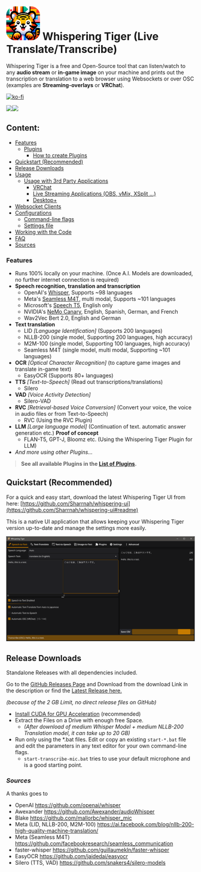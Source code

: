 # <img src=images/app-icon.png width=90> Whispering Tiger (Live Translate/Transcribe)

Whispering Tiger is a free and Open-Source tool that can listen/watch to any **audio stream** or **in-game image** on your machine and prints out the transcription or translation
to a web browser using Websockets or over OSC (examples are **Streaming-overlays** or **VRChat**).

[![ko-fi](https://ko-fi.com/img/githubbutton_sm.svg)](https://ko-fi.com/sharrnah)

<img src=images/vrchat.png width=400><img src=images/streaming-overlay.png width=400>


## Content:
- [Features](#features)
  - [Plugins](https://github.com/Sharrnah/whispering-plugins/blob/main/README.md)
    - [How to create Plugins](https://github.com/Sharrnah/whispering-plugins/blob/main/Documentation/plugin-creation.md)
- [Quickstart (Recommended)](#quickstart-recommended)
- [Release Downloads](#release-downloads)
- [Usage](documentation/usage.md)
  - [Usage with 3rd Party Applications](documentation/usage.md#usage-with-3rd-party-applications)
    - [VRChat](documentation/usage.md#vrchat)
    - [Live Streaming Applications (OBS, vMix, XSplit ...)](documentation/usage.md#live-streaming-applications-obs-vmix-xsplit-)
    - [Desktop+](documentation/usage.md#desktop-currently-only-new-ui-beta-with-embedded-browser) 
- [Websocket Clients](documentation/websocket-clients.md)
- [Configurations](documentation/configurations.md)
  - [Command-line flags](documentation/configurations.md#command-line-flags)
  - [Settings file](documentation/configurations.md#settings-file)
- [Working with the Code](documentation/working-with-code.md)
- [FAQ](documentation/faq.md)
- [Sources](#sources)


### Features
- Runs 100% locally on your machine. (Once A.I. Models are downloaded, no further internet connection is required)
- **Speech recognition, translation and transcription**
  - OpenAI's [Whisper](https://github.com/openai/whisper), Supports ~98 languages
  - Meta's [Seamless M4T](https://github.com/facebookresearch/seamless_communication), multi modal, Supports ~101 languages
  - Microsoft's [Speech T5](https://github.com/microsoft/SpeechT5), English only
  - NVIDIA's [NeMo Canary](https://github.com/NVIDIA/NeMo), English, Spanish, German, and French
  - Wav2Vec Bert 2.0, English and German
- **Text translation**
  - LID _[Language Identification]_ (Supports 200 languages)
  - NLLB-200 (single model, Supporting 200 languages, high accuracy)
  - M2M-100 (single model, Supporting 100 languages, high accuracy)
  - Seamless M4T (single model, multi modal, Supporting ~101 languages)
- **OCR** _[Optical Character Recognition]_ (to capture game images and translate in-game text)
  - EasyOCR (Supports 80+ languages)
- **TTS** _[Text-to-Speech]_ (Read out transcriptions/translations)
  - Silero
- **VAD** _[Voice Activity Detection]_
  - Silero-VAD
- **RVC** _[Retrieval-based Voice Conversion]_ (Convert your voice, the voice in audio files or from Text-to-Speech)
  - RVC (Using the RVC Plugin) 
- **LLM** _[Large language model]_ (Continuation of text. automatic answer generation etc.) **Proof of concept**
  - FLAN-T5, GPT-J, Bloomz etc. (Using the Whispering Tiger Plugin for LLM)
- _And more using other Plugins..._

> **See all available Plugins in the [List of Plugins](https://github.com/Sharrnah/whispering-plugins/blob/main/README.md).** 

## Quickstart (Recommended)
For a quick and easy start, download the latest Whispering Tiger UI from here: [https://github.com/Sharrnah/whispering-ui](https://github.com/Sharrnah/whispering-ui#readme)

This is a native UI application that allows keeping your Whispering Tiger version up-to-date and manage the settings more easily.

<img src=https://github.com/Sharrnah/whispering-ui/raw/main/doc/images/speech2text.png width=825>


## Release Downloads
Standalone Releases with all dependencies included.

Go to the [GitHub Releases Page](https://github.com/Sharrnah/whispering/releases) and Download from the download Link in the description or find the [Latest Release here.](https://github.com/Sharrnah/whispering/releases/latest)

_(because of the 2 GB Limit, no direct release files on GitHub)_

- [Install CUDA for GPU Acceleration](https://developer.nvidia.com/cuda-downloads) (recommended)
- Extract the Files on a Drive with enough free Space.
  - _(After download of medium Whisper Model + medium NLLB-200 Translation model, it can take up to 20 GB)_
- Run only using the *.bat files. Edit or copy an existing `start-*.bat` file and edit the parameters in any text editor for your own command-line flags.
  - `start-transcribe-mic.bat` tries to use your default microphone and is a good starting point.


### _Sources_
A thanks goes to
- OpenAI https://github.com/openai/whisper
- Awexander https://github.com/Awexander/audioWhisper
- Blake https://github.com/mallorbc/whisper_mic
- Meta (LID, NLLB-200, M2M-100) https://ai.facebook.com/blog/nllb-200-high-quality-machine-translation/
- Meta (Seamless M4T) https://github.com/facebookresearch/seamless_communication
- faster-whisper https://github.com/guillaumekln/faster-whisper
- EasyOCR https://github.com/jaidedai/easyocr
- Silero (TTS, VAD) https://github.com/snakers4/silero-models
